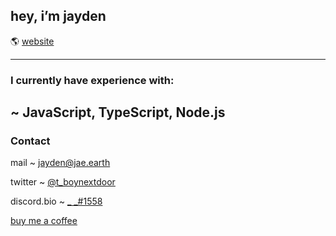 ## hey, i’m jayden

🌎 [website](https://jae.earth)

---

### I currently have experience with: 
~ JavaScript, TypeScript, Node.js
---

### Contact

mail ~ [jayden@jae.earth](mailto:jayden@jae.earth)  

twitter ~ [@t_boynextdoor](https://twitter.com/t_boynextdoor)  

discord.bio ~ [_ _#1558](https://discord.bio/p/tb)

[buy me a coffee](https://www.buymeacoffee.com/tbnd)
